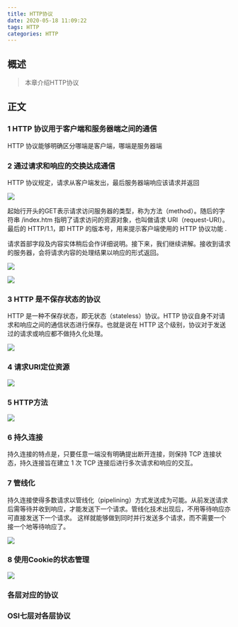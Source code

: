 ```yaml
---
title: HTTP协议
date: 2020-05-18 11:09:22
tags: HTTP
categories: HTTP
---
```


## 概述

> 本章介绍HTTP协议

<!--more-->

## 正文

### 1 HTTP 协议用于客户端和服务器端之间的通信  

HTTP 协议能够明确区分哪端是客户端，哪端是服务器端  

### 2 通过请求和响应的交换达成通信  

HTTP 协议规定，请求从客户端发出，最后服务器端响应该请求并返回  

![](https://photos.alitaalice.cn/image/20200518114122.png)

起始行开头的GET表示请求访问服务器的类型，称为方法（method）。随后的字符串 /index.htm 指明了请求访问的资源对象，也叫做请求 URI（request-URI）。最后的 HTTP/1.1，即 HTTP 的版本号，用来提示客户端使用的 HTTP 协议功能  .

请求首部字段及内容实体稍后会作详细说明。接下来，我们继续讲解。接收到请求的服务器，会将请求内容的处理结果以响应的形式返回。  

![](https://photos.alitaalice.cn/image/20200518114432.png)

![](https://photos.alitaalice.cn/image/20200518114521.png)

### 3 HTTP 是不保存状态的协议  

HTTP 是一种不保存状态，即无状态（stateless）协议。HTTP 协议自身不对请求和响应之间的通信状态进行保存。也就是说在 HTTP 这个级别，协议对于发送过的请求或响应都不做持久化处理。  

![](https://photos.alitaalice.cn/image/20200518114709.png)

### 4 请求URI定位资源

![](https://photos.alitaalice.cn/image/20200518115112.png)

### 5 HTTP方法 

![](https://photos.alitaalice.cn/image/20200518164346.png)

### 6 持久连接

持久连接的特点是，只要任意一端没有明确提出断开连接，则保持 TCP 连接状态，持久连接旨在建立 1 次 TCP 连接后进行多次请求和响应的交互。

### 7 管线化

持久连接使得多数请求以管线化（pipelining）方式发送成为可能。从前发送请求后需等待并收到响应，才能发送下一个请求。管线化技术出现后，不用等待响应亦可直接发送下一个请求。
这样就能够做到同时并行发送多个请求，而不需要一个接一个地等待响应了。  

![](https://photos.alitaalice.cn/image/20200518164857.png)

### 8 使用Cookie的状态管理

![](https://photos.alitaalice.cn/image/20200518165228.png)



### 各层对应的协议

### OSI七层对各层协议